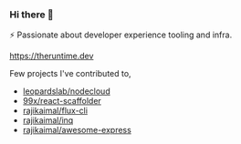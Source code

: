 ### Hi there 👋

⚡ Passionate about developer experience tooling and infra.

https://theruntime.dev

Few projects I've contributed to,

- [leopardslab/nodecloud](https://github.com/leopardslab/nodecloud)
- [99x/react-scaffolder](https://github.com/99x/react-scaffolder)
- [rajikaimal/flux-cli](https://github.com/rajikaimal/flux-cli)
- [rajikaimal/inq](https://github.com/rajikaimal/inq)
- [rajikaimal/awesome-express](https://github.com/rajikaimal/awesome-express)
